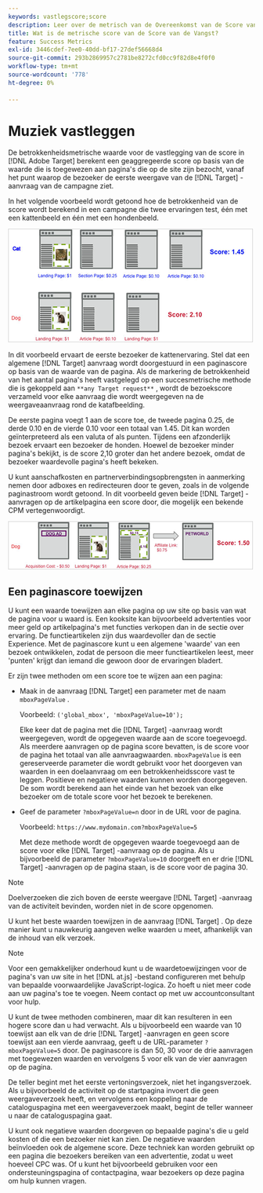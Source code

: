 ```yaml
---
keywords: vastlegscore;score
description: Leer over de metrisch van de Overeenkomst van de Score van de Vangst in Adobe  [!DNL Target]  die een bijeengevoegde score berekent die op de waarde wordt gebaseerd aan bezochte pagina's op de plaats wordt toegewezen.
title: Wat is de metrische score van de Score van de Vangst?
feature: Success Metrics
exl-id: 3446cdef-7ee0-40dd-bf17-27def56668d4
source-git-commit: 293b2869957c2781be8272cfd0cc9f82d8e4f0f0
workflow-type: tm+mt
source-wordcount: '778'
ht-degree: 0%

---
```


# Muziek vastleggen

De betrokkenheidsmetrische waarde voor de vastlegging van de score in [!DNL Adobe Target] berekent een geaggregeerde score op basis van de waarde die is toegewezen aan pagina&#39;s die op de site zijn bezocht, vanaf het punt waarop de bezoeker de eerste weergave van de [!DNL Target] -aanvraag van de campagne ziet.

In het volgende voorbeeld wordt getoond hoe de betrokkenheid van de score wordt berekend in een campagne die twee ervaringen test, één met een kattenbeeld en één met een hondenbeeld.

![&#x200B; example_score beeld &#x200B;](assets/example_score.png)

In dit voorbeeld ervaart de eerste bezoeker de kattenervaring. Stel dat een algemene [!DNL Target] aanvraag wordt doorgestuurd in een paginascore op basis van de waarde van de pagina. Als de markering de betrokkenheid van het aantal pagina&#39;s heeft vastgelegd op een succesmetrische methode die is gekoppeld aan `**any Target request**` , wordt de bezoekscore verzameld voor elke aanvraag die wordt weergegeven na de weergaveaanvraag rond de katafbeelding.

De eerste pagina voegt 1 aan de score toe, de tweede pagina 0.25, de derde 0.10 en de vierde 0.10 voor een totaal van 1.45. Dit kan worden geïnterpreteerd als een valuta of als punten. Tijdens een afzonderlijk bezoek ervaart een bezoeker de honden. Hoewel de bezoeker minder pagina&#39;s bekijkt, is de score 2,10 groter dan het andere bezoek, omdat de bezoeker waardevolle pagina&#39;s heeft bekeken.

U kunt aanschafkosten en partnerverbindingsopbrengsten in aanmerking nemen door adboxes en redirecteuren door te geven, zoals in de volgende paginastroom wordt getoond. In dit voorbeeld geven beide [!DNL Target] -aanvragen op de artikelpagina een score door, die mogelijk een bekende CPM vertegenwoordigt.

![&#x200B; example_score2 beeld &#x200B;](assets/example_score2.png)

## Een paginascore toewijzen

U kunt een waarde toewijzen aan elke pagina op uw site op basis van wat de pagina voor u waard is. Een kooksite kan bijvoorbeeld advertenties voor meer geld op artikelpagina&#39;s met functies verkopen dan in de sectie over ervaring. De functieartikelen zijn dus waardevoller dan de sectie Experience. Met de paginascore kunt u een algemene &#39;waarde&#39; van een bezoek ontwikkelen, zodat de persoon die meer functieartikelen leest, meer &#39;punten&#39; krijgt dan iemand die gewoon door de ervaringen bladert.

Er zijn twee methoden om een score toe te wijzen aan een pagina:

* Maak in de aanvraag [!DNL Target] een parameter met de naam `mboxPageValue` .

  Voorbeeld: `('global_mbox', 'mboxPageValue=10');`

  Elke keer dat de pagina met die [!DNL Target] -aanvraag wordt weergegeven, wordt de opgegeven waarde aan de score toegevoegd. Als meerdere aanvragen op de pagina score bevatten, is de score voor de pagina het totaal van alle aanvraagwaarden. `mboxPageValue` is een gereserveerde parameter die wordt gebruikt voor het doorgeven van waarden in een doelaanvraag om een betrokkenheidsscore vast te leggen. Positieve en negatieve waarden kunnen worden doorgegeven. De som wordt berekend aan het einde van het bezoek van elke bezoeker om de totale score voor het bezoek te berekenen.

* Geef de parameter `?mboxPageValue=n` door in de URL voor de pagina.

  Voorbeeld: `https://www.mydomain.com?mboxPageValue=5`

  Met deze methode wordt de opgegeven waarde toegevoegd aan de score voor elke [!DNL Target] -aanvraag op de pagina. Als u bijvoorbeeld de parameter `?mboxPageValue=10` doorgeeft en er drie [!DNL Target] -aanvragen op de pagina staan, is de score voor de pagina 30.

>[!NOTE]
>
>Doelverzoeken die zich boven de eerste weergave [!DNL Target] -aanvraag van de activiteit bevinden, worden niet in de score opgenomen.

U kunt het beste waarden toewijzen in de aanvraag [!DNL Target] . Op deze manier kunt u nauwkeurig aangeven welke waarden u meet, afhankelijk van de inhoud van elk verzoek.

>[!NOTE]
>
>Voor een gemakkelijker onderhoud kunt u de waardetoewijzingen voor de pagina&#39;s van uw site in het [!DNL at.js] -bestand configureren met behulp van bepaalde voorwaardelijke JavaScript-logica. Zo hoeft u niet meer code aan uw pagina&#39;s toe te voegen. Neem contact op met uw accountconsultant voor hulp.

U kunt de twee methoden combineren, maar dit kan resulteren in een hogere score dan u had verwacht. Als u bijvoorbeeld een waarde van 10 toewijst aan elk van de drie [!DNL Target] -aanvragen en geen score toewijst aan een vierde aanvraag, geeft u de URL-parameter `?mboxPageValue=5` door. De paginascore is dan 50, 30 voor de drie aanvragen met toegewezen waarden en vervolgens 5 voor elk van de vier aanvragen op de pagina.

De teller begint met het eerste vertoningsverzoek, niet het ingangsverzoek. Als u bijvoorbeeld de activiteit op de startpagina invoert die geen weergaveverzoek heeft, en vervolgens een koppeling naar de cataloguspagina met een weergaveverzoek maakt, begint de teller wanneer u naar de cataloguspagina gaat.

U kunt ook negatieve waarden doorgeven op bepaalde pagina&#39;s die u geld kosten of die een bezoeker niet kan zien. De negatieve waarden beïnvloeden ook de algemene score. Deze techniek kan worden gebruikt op een pagina die bezoekers bereiken van een advertentie, zodat u weet hoeveel CPC was. Of u kunt het bijvoorbeeld gebruiken voor een ondersteuningspagina of contactpagina, waar bezoekers op deze pagina om hulp kunnen vragen.
